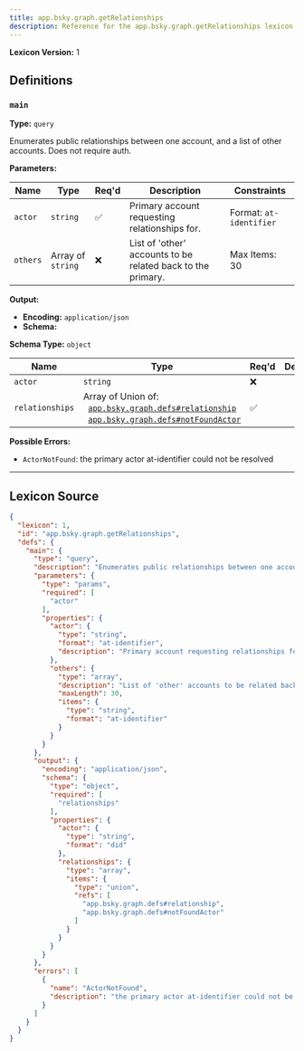 ```yaml
---
title: app.bsky.graph.getRelationships
description: Reference for the app.bsky.graph.getRelationships lexicon
---
```

**Lexicon Version:** 1

## Definitions

<a name="main"></a>
### `main`

**Type:** `query`

Enumerates public relationships between one account, and a list of other accounts. Does not require auth.

**Parameters:**

| Name | Type | Req'd  | Description | Constraints |
|------|------|----------|-------------|-------------|
| `actor` | `string` | ✅  | Primary account requesting relationships for. | Format: `at-identifier` |
| `others` | Array of `string` | ❌  | List of 'other' accounts to be related back to the primary. | Max Items: 30 |
**Output:**

- **Encoding:** `application/json`
- **Schema:**

**Schema Type:** `object`

| Name | Type | Req'd  | Description | Constraints |
|------|------|----------|-------------|-------------|
| `actor` | `string` | ❌  |  | Format: `did` |
| `relationships` | Array of Union of:<br/>&nbsp;&nbsp;[`app.bsky.graph.defs#relationship`](lexicons/app/bsky/graph/defs#relationship)<br/>&nbsp;&nbsp;[`app.bsky.graph.defs#notFoundActor`](lexicons/app/bsky/graph/defs#notFoundActor) | ✅  |  |  |
**Possible Errors:**

- `ActorNotFound`: the primary actor at-identifier could not be resolved

---

## Lexicon Source
```json
{
  "lexicon": 1,
  "id": "app.bsky.graph.getRelationships",
  "defs": {
    "main": {
      "type": "query",
      "description": "Enumerates public relationships between one account, and a list of other accounts. Does not require auth.",
      "parameters": {
        "type": "params",
        "required": [
          "actor"
        ],
        "properties": {
          "actor": {
            "type": "string",
            "format": "at-identifier",
            "description": "Primary account requesting relationships for."
          },
          "others": {
            "type": "array",
            "description": "List of 'other' accounts to be related back to the primary.",
            "maxLength": 30,
            "items": {
              "type": "string",
              "format": "at-identifier"
            }
          }
        }
      },
      "output": {
        "encoding": "application/json",
        "schema": {
          "type": "object",
          "required": [
            "relationships"
          ],
          "properties": {
            "actor": {
              "type": "string",
              "format": "did"
            },
            "relationships": {
              "type": "array",
              "items": {
                "type": "union",
                "refs": [
                  "app.bsky.graph.defs#relationship",
                  "app.bsky.graph.defs#notFoundActor"
                ]
              }
            }
          }
        }
      },
      "errors": [
        {
          "name": "ActorNotFound",
          "description": "the primary actor at-identifier could not be resolved"
        }
      ]
    }
  }
}
```

